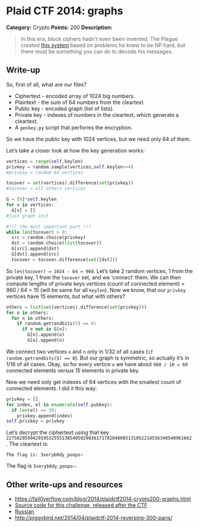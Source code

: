 # Plaid CTF 2014: graphs

**Category:** Crypto
**Points:** 200
**Description:**

> In this era, block ciphers hadn't even been invented. The Plague created [this system](graphs-0011fa3a98e9d40d4a671807eb817ca0.tar.bz2) based on problems he knew to be NP hard, but there must be something you can do to decode his messages.

## Write-up

So, first of all, what are our files?

* Ciphertext - encoded array of 1024 big numbers.
* Plaintext - the sum of 64 numbers from the cleartext.
* Public key - encoded graph (list of lists).
* Private key - indexes of numbers in the cleartext, which generate a cleartext.
* A `genkey.py` script that performs the encryption.

So we have the public key with 1024 vertices, but we need only 64 of them.

Let’s take a closer look at how the key generation works:

```py
vertices = range(self.keylen)
privkey = random.sample(vertices,self.keylen>>4)
#privkey = random 64 vertices

tocover = set(vertices).difference(set(privkey))
#tocover = all others vertices

G = [0]*self.keylen
for v in vertices:
  G[v] = []
#just graph init

#!!! the most important part !!!
while len(tocover) > 0:
  src = random.choice(privkey)
  dst = random.choice(list(tocover))
  G[src].append(dst)
  G[dst].append(src)
  tocover = tocover.difference(set([dst]))
```

So `len(tocover) = 1024 - 64 = 960`. Let’s take 2 random vertices, 1 from the private key, 1 from the `tocover` set, and we ‘connect’ them. We can then compute lengths of private keys vertices (count of connected element) = 960 / 64 = 15 (will be same for all `keylen`). Now we know, that our `privkey` vertices have 15 elements, but what with others?

```py
others = list(set(vertices).difference(set(privkey)))
for o in others:
  for n in others:
    if random.getrandbits(5) == 0:
      if o not in G[n]:
        G[n].append(o)
        G[o].append(n)
```

We connect two vertices `o` and `n` only in 1/32 of all cases (`if random.getrandbits(5) == 0`). But our graph is symmetric, so actually it’s in 1/16 of all cases. Okay, so for every vertice `o` we have about `960 / 16 = 60` connected elements versus 15 elements in private key.

Now we need only get indexes of 64 vertices with the smallest count of connected elements. I did it this way:

```py
privkey = []
for index, el in enumerate(self.pubkey):
  if len(el) <= 30:
    privkey.append(index)
self.privkey = privkey
```

Let’s decrypt the ciphertext using that key `2275629599429195325551385405029036171782046085131052214556340540961662`. The cleartext is:

```
The flag is: 3veryb0dy_poops~
```

The flag is `3veryb0dy_poops~`.

## Other write-ups and resources

* <https://fail0verflow.com/blog/2014/plaidctf2014-crypto200-graphs.html>
* [Source code for this challenge, released after the CTF](https://github.com/pwning/plaidctf2014/tree/master/crypto/graphs)
* [Russian](https://forum.reverse4you.org/showthread.php?t=1684)
* <http://piggybird.net/2014/04/plaidctf-2014-reversing-300-paris/>
